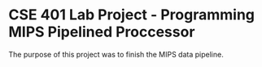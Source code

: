 # CSE 401 Lab Project - Programming MIPS Pipelined Proccessor

The purpose of this project was to finish the MIPS data pipeline.


